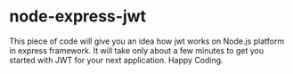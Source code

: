# node-express-jwt

This piece of code will give you an idea how jwt works on Node.js platform in express framework. It will take only about a few minutes to get you started with JWT for your next application. Happy Coding.
